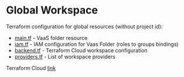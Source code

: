# Global Workspace

Terraform configuration for global resources (without project id):

- [main.tf](./main.tf) - VaaS folder resource
- [iam.tf](./iam.tf) - IAM configuration for Vaas Folder (roles to groups bindings)
- [backend.tf](./backend.tf) - Terraform Cloud workspace configuration
- [providers.tf](./providers.tf) - List of workspace providers

Terraform Cloud [link](https://app.terraform.io/app/clientoutlook/workspaces/global)
